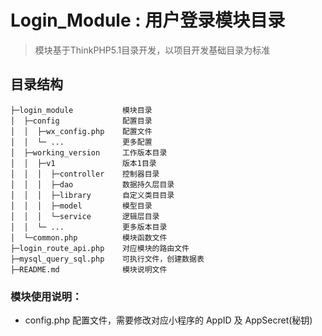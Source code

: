 Login_Module : 用户登录模块目录
===============

> 模块基于ThinkPHP5.1目录开发，以项目开发基础目录为标准

## 目录结构

~~~
├─login_module           模块目录
│  ├─config              配置目录
│  │  ├─wx_config.php    配置文件
│  │  └─ ...             更多配置
│  ├─working_version     工作版本目录
│  │  ├─v1               版本1目录
│  │  │  ├─controller    控制器目录
│  │  │  ├─dao           数据持久层目录
│  │  │  ├─library       自定义类目目录
│  │  │  ├─model         模型目录
│  │  │  └─service       逻辑层目录
│  │  └─ ...             更多版本目录      
│  └─common.php          模块函数文件
├─login_route_api.php    对应模块的路由文件
├─mysql_query_sql.php    可执行文件，创建数据表
├─README.md              模块说明文件
~~~

### 模块使用说明：

*   config.php 配置文件，需要修改对应小程序的 AppID 及 AppSecret(秘钥)
